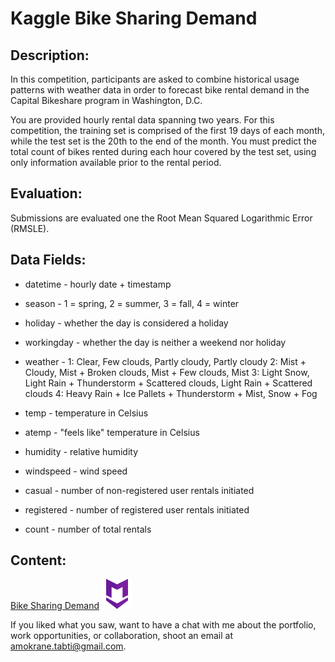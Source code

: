 # Kaggle Bike Sharing Demand

## Description:

In this competition, participants are asked to combine historical usage patterns with weather data in order to forecast bike rental demand in the Capital Bikeshare program in Washington, D.C.

You are provided hourly rental data spanning two years. For this competition, the training set is comprised of the first 19 days of each month, while the test set is the 20th to the end of the month. You must predict the total count of bikes rented during each hour covered by the test set, using only information available prior to the rental period.

## Evaluation:

Submissions are evaluated one the Root Mean Squared Logarithmic Error (RMSLE).

## Data Fields:

* datetime - hourly date + timestamp

* season -  1 = spring, 2 = summer, 3 = fall, 4 = winter

* holiday - whether the day is considered a holiday

* workingday - whether the day is neither a weekend nor holiday

* weather - 1: Clear, Few clouds, Partly cloudy, Partly cloudy 
    2: Mist + Cloudy, Mist + Broken clouds, Mist + Few clouds, Mist 
    3: Light Snow, Light Rain + Thunderstorm + Scattered clouds, Light Rain + Scattered clouds 
    4: Heavy Rain + Ice Pallets + Thunderstorm + Mist, Snow + Fog

* temp - temperature in Celsius

* atemp - "feels like" temperature in Celsius

* humidity - relative humidity

* windspeed - wind speed

* casual - number of non-registered user rentals initiated

* registered - number of registered user rentals initiated

* count - number of total rentals

## Content:

[Bike Sharing Demand](https://github.com/atabti/Data-Science-Portfolio/blob/master/Bike%20Sharing%20Demand/Bike%20Sharing%20Demand.ipynb) ![alt text](https://github.com/adam-p/markdown-here/raw/master/src/common/images/icon48.png "Logo Title Text 1")


If you liked what you saw, want to have a chat with me about the portfolio, work opportunities, or collaboration, shoot an email at amokrane.tabti@gmail.com.
